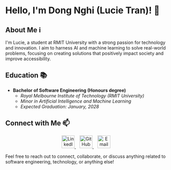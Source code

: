 # Hello, I'm Dong Nghi (Lucie Tran)! 👋

## About Me ℹ️

I'm Lucie, a student at RMIT University with a strong passion for technology and innovation. I aim to harness AI and machine learning to solve real-world problems, focusing on creating solutions that positively impact society and improve accessibility.

## Education 📚

- **Bachelor of Software Engineering (Honours degree)**
  - _Royal Melbourne Institute of Technology (RMIT University)_
  - _Minor in Artificial Intelligence and Machine Learning_
  - _Expected Graduation: January, 2028_

<!-- ## Projects 🛠️

Here are some of the projects I've worked on:

- **[SkyNext](https://github.com/KCBF/NASA_skynext)**

  - Role: Product Designer & Software Engineer
  - Description: Interactive Orrery Solar System with storytelling from The Little Prince
  - Technologies Used:
    <p align="center">
      <a href="https://skillicons.dev">
        <img src="https://skillicons.dev/icons?i=c#" />
      </a>
    </p>
    

## Machine Learning 🤖

- **[Kaggle Housing Price Prediction Competition](https://github.com/vutrongnhannguyen/HousePredictionSystem)** [Mar 2025]
  - Description: EDA and Model Development Practice for Kaggle competition - **Top 2.86%**
  - Technologies Used: Python

## Others 👩🏻‍🎓

- **[BuZzNet - Social Media Platform](https://github.com/lluciiiia/COSC2769_Full_Stack_Development_Group_Assignment.git)** [Sep 2024]
  - Description: COSC2769 Full Stack Development - Group Assignment
  - Technologies Used: Vite React, Redux, Typescript, Node.js, MongoDB


## Skills 💻

<p align="center">
  <a href="https://skillicons.dev">
    <img src="https://skillicons.dev/icons?i=git,gitlab,vscode,docker,c,cpp,java,python,javascript,typescript,html,css,react,nodejs,expressjs,nextjs,mysql,mongodb,postgresql,rabbitmq,firebase,bash,linux,aws,googlecloud,spring,ai,supabase" />
  </a>
</p>
<div align="center"><img src="https://github-readme-stats.vercel.app/api/top-langs/?username=lucietran03&theme=default&show_icons=true&hide_border=true&layout=compact" alt="lucietran03's GitHub Stats" /></div> -->

## Connect with Me 📫

<p align="center">
    <a href="https://www.linkedin.com/in/dong-nghi/" target="_blank">
        <img src="https://skillicons.dev/icons?i=linkedin" width="40px" alt="LinkedIn" />
    </a>
    &nbsp;&nbsp;
    <a href="https://github.com/lucietran03" target="_blank">
        <img src="https://skillicons.dev/icons?i=github" width="40px" alt="GitHub" />
    </a>
    &nbsp;&nbsp;
    <a href="mailto:trandongnghi05@gmail.com" target="_blank">
        <img src="https://img.icons8.com/fluency/48/000000/email.png" width="40px" alt="Email" />
    </a>
</p>

Feel free to reach out to connect, collaborate, or discuss anything related to software engineering, technology, or anything else!